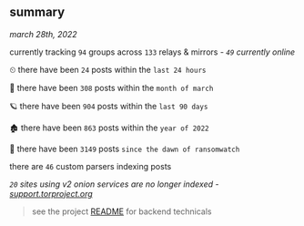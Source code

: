 
## summary
_march 28th, 2022_

currently tracking `94` groups across `133` relays & mirrors - _`49` currently online_

⏲ there have been `24` posts within the `last 24 hours`

🦈 there have been `308` posts within the `month of march`

🪐 there have been `904` posts within the `last 90 days`

🏚 there have been `863` posts within the `year of 2022`

🦕 there have been `3149` posts `since the dawn of ransomwatch`

there are `46` custom parsers indexing posts

_`20` sites using v2 onion services are no longer indexed - [support.torproject.org](https://support.torproject.org/onionservices/v2-deprecation/)_

> see the project [README](https://github.com/thetanz/ransomwatch#ransomwatch--) for backend technicals
